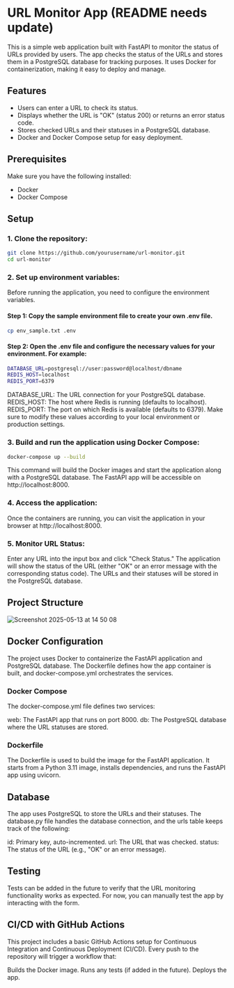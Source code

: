 # URL Monitor App (README needs update)

This is a simple web application built with FastAPI to monitor the status of URLs provided by users. The app checks the status of the URLs and stores them in a PostgreSQL database for tracking purposes. It uses Docker for containerization, making it easy to deploy and manage.

## Features

- Users can enter a URL to check its status.
- Displays whether the URL is "OK" (status 200) or returns an error status code.
- Stores checked URLs and their statuses in a PostgreSQL database.
- Docker and Docker Compose setup for easy deployment.

## Prerequisites

Make sure you have the following installed:

- Docker
- Docker Compose

## Setup

### 1. Clone the repository:

```bash
git clone https://github.com/yourusername/url-monitor.git
cd url-monitor
```

### 2. Set up environment variables:
Before running the application, you need to configure the environment variables.

#### Step 1: Copy the sample environment file to create your own .env file.
```bash
cp env_sample.txt .env
```
#### Step 2: Open the .env file and configure the necessary values for your environment. For example:
```bash
DATABASE_URL=postgresql://user:password@localhost/dbname
REDIS_HOST=localhost
REDIS_PORT=6379
```
DATABASE_URL: The URL connection for your PostgreSQL database.
REDIS_HOST: The host where Redis is running (defaults to localhost).
REDIS_PORT: The port on which Redis is available (defaults to 6379).
Make sure to modify these values according to your local environment or production settings.

### 3. Build and run the application using Docker Compose:
```bash
docker-compose up --build
```

This command will build the Docker images and start the application along with a PostgreSQL database. The FastAPI app will be accessible on http://localhost:8000.

### 4. Access the application:
Once the containers are running, you can visit the application in your browser at http://localhost:8000.

### 5. Monitor URL Status:
Enter any URL into the input box and click "Check Status."
The application will show the status of the URL (either "OK" or an error message with the corresponding status code).
The URLs and their statuses will be stored in the PostgreSQL database.

## Project Structure

![Screenshot 2025-05-13 at 14 50 08](https://github.com/user-attachments/assets/43c82035-b7b6-47e6-9ae7-d7d1d5d542ed)


## Docker Configuration

The project uses Docker to containerize the FastAPI application and PostgreSQL database. The Dockerfile defines how the app container is built, and docker-compose.yml orchestrates the services.

### Docker Compose
The docker-compose.yml file defines two services:

web: The FastAPI app that runs on port 8000.
db: The PostgreSQL database where the URL statuses are stored.

### Dockerfile
The Dockerfile is used to build the image for the FastAPI application. It starts from a Python 3.11 image, installs dependencies, and runs the FastAPI app using uvicorn.

## Database

The app uses PostgreSQL to store the URLs and their statuses. The database.py file handles the database connection, and the urls table keeps track of the following:

id: Primary key, auto-incremented.
url: The URL that was checked.
status: The status of the URL (e.g., "OK" or an error message).

## Testing

Tests can be added in the future to verify that the URL monitoring functionality works as expected. For now, you can manually test the app by interacting with the form.

## CI/CD with GitHub Actions

This project includes a basic GitHub Actions setup for Continuous Integration and Continuous Deployment (CI/CD). Every push to the repository will trigger a workflow that:

Builds the Docker image.
Runs any tests (if added in the future).
Deploys the app.
